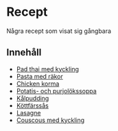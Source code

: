 # Recept

Några recept som visat sig gångbara

## Innehåll

-   [Pad thai med kyckling]
-   [Pasta med räkor]
-   [Chicken korma]
-   [Potatis- och purjolökssoppa]
-   [Kålpudding]
-   [Köttfärssås]
-   [Lasagne]
-   [Couscous med kyckling]

[Pad thai med kyckling]: pad-thai.md
[Pasta med räkor]: pasta-med-räkor.md
[Chicken korma]: chicken-korma.md
[Potatis- och purjolökssoppa]: potatis-och-purjolökssoppa.md
[Kålpudding]: kalpudding.md
[Köttfärssås]: köttfärssås.md
[Lasagne]: lasagne.md
[Couscous med kyckling]: couscous-med-kyckling.md

